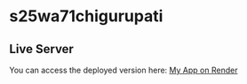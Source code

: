 # s25wa71chigurupati
## Live Server
You can access the deployed version here: [My App on Render](https://s25wa71chigurupati.onrender.com)
